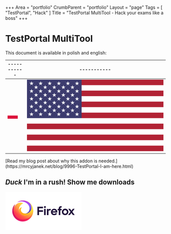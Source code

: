 +++
Area = "portfolio"
CrumbParent = "portfolio"
Layout = "page"
Tags = [ "TestPortal", "Hack" ]
Title = "TestPortal MultiTool - Hack your exams like a boss"
+++

# TestPortal MultiTool

This document is available in polish and english:

| ----------- | ----------- |
| - | - |
| [![Polish](static/flags/pl.svg)](https://mrcyjanek.net/projects/testportal-multitool/README.pl.html) | [![English](static/flags/us.svg)](https://mrcyjanek.net/projects/testportal-multitool/README.en.html) |

<!-- teachers, -->[Read my blog post about why this addon is needed.](https://mrcyjanek.net/blog/9996-TestPortal-I-am-here.html)


## _Duck_ I'm in a rush! Show me downloads

[![Firefox Addon](static/firefox.svg)](https://static.mrcyjanek.net/laminarci/build-ext-testportal-multitool/latest/testportal-multitool-edge.xpi)